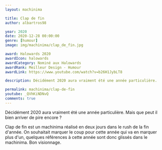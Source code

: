 ```yaml
---
layout: machinima

title: Clap de fin
author: albartros98

year: 2020
date: 2020-12-28 00:00:00
genre: [humour]
image: img/machinima/clap_de_fin.jpg

award: Halowards 2020
awardIcon: halowards
awardCategory: Nominé aux Halowards
awardRank: Meilleur Design - Humour
awardLink: https://www.youtube.com/watch?v=b26H1JybLT8

description: Décidément 2020 aura vraiment été une année particulière.

permalink: machinima/clap-de-fin
youtube: _QVhKiNDNvQ
comments: true
---
```

Décidément 2020 aura vraiment été une année particulière.
Mais que peut il bien arriver de pire encore ?

Clap de fin est un machinima réalisé en deux jours dans le rush de la fin d'année.
On souhaitait marquer le coup pour cette année qui va en marquer plus d'un, quelques références à cette année sont donc glissés dans le machinima.
Bon visionnage.

